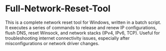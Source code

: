 # Full-Network-Reset-Tool
This is a complete network reset tool for Windows, written in a batch script.   It executes a series of commands to release and renew IP configurations, flush DNS, reset Winsock, and network stacks (IPv4, IPv6, TCP).   Useful for troubleshooting internet connectivity issues, especially after misconfigurations or network driver changes.
